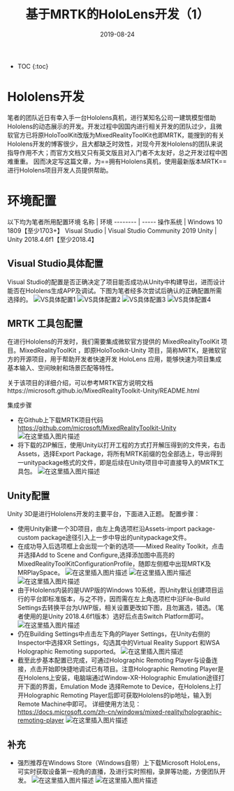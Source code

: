 ﻿---
layout: post
title: "基于MRTK的HoloLens开发（1）"
date: 2019-08-24
excerpt: "使用MixedRealityToolKit进行HoloLens的应用开发"
tags: [unity, MRTK, Hololens]
comments: true
---
* TOC
{:toc}


#  Hololens开发

笔者的团队近日有幸入手一台Hololens真机，进行某知名公司一建筑模型借助Hololens的动态展示的开发。开发过程中因国内进行相关开发的团队过少，且微软官方已将原HoloToolKit改版为MixedRealityToolKit也即MRTK，能搜到的有关Hololens开发的博客很少，且大都缺乏时效性，对现今开发Hololens的团队来说指导作用不大；而官方文档又只有英文版且对入门者不太友好，总之开发过程中困难重重。
因而决定写这篇文章，为==拥有Hololens真机，使用最新版本MRTK==进行Hololens项目开发人员提供帮助。
#  环境配置
以下均为笔者所用配置环境
名称     | 环境
-------- | -----
操作系统  | Windows 10 1809【至少1703+】
Visual Studio  | Visual Studio Community 2019
Unity  | Unity 2018.4.6f1【至少2018.4】
## Visual Studio具体配置
Visual Studio的配置是否正确决定了项目能否成功从Unity中构建导出，进而设计能否在Hololens生成APP及调试。下图为笔者经多次尝试后确认的正确配置所需选择的。
![VS具体配置1](https://img-blog.csdnimg.cn/20190823182200401.png?x-oss-process=image/watermark,type_ZmFuZ3poZW5naGVpdGk,shadow_10,text_aHR0cHM6Ly9ibG9nLmNzZG4ubmV0L0JyYW50X1N0YXJr,size_16,color_FFFFFF,t_70)
![VS具体配置2](https://img-blog.csdnimg.cn/2019082318224664.png?x-oss-process=image/watermark,type_ZmFuZ3poZW5naGVpdGk,shadow_10,text_aHR0cHM6Ly9ibG9nLmNzZG4ubmV0L0JyYW50X1N0YXJr,size_16,color_FFFFFF,t_70)
![VS具体配置3](https://img-blog.csdnimg.cn/20190823182429271.png?x-oss-process=image/watermark,type_ZmFuZ3poZW5naGVpdGk,shadow_10,text_aHR0cHM6Ly9ibG9nLmNzZG4ubmV0L0JyYW50X1N0YXJr,size_16,color_FFFFFF,t_70)
![VS具体配置4](https://img-blog.csdnimg.cn/20190823182500836.png)
##  MRTK 工具包配置
在进行Hololens的开发时，我们需要集成微软官方提供的 MixedRealityToolKit 项目。MixedRealityToolKit ，即原HoloToolkit-Unity 项目，简称MRTK，是微软官方的开源项目，用于帮助开发者快速开发 HoloLens 应用，能够快速为项目集成基本输入、空间映射和场景匹配等特性。

关于该项目的详细介绍，可以参考MRTK官方说明文档https://microsoft.github.io/MixedRealityToolkit-Unity/README.html

集成步骤

 - 在Github上下载MRTK项目代码 https://github.com/microsoft/MixedRealityToolkit-Unity
![在这里插入图片描述](https://img-blog.csdnimg.cn/20190823183744585.png?x-oss-process=image/watermark,type_ZmFuZ3poZW5naGVpdGk,shadow_10,text_aHR0cHM6Ly9ibG9nLmNzZG4ubmV0L0JyYW50X1N0YXJr,size_16,color_FFFFFF,t_70)
 - 将下载的ZIP解压，使用Unity以打开工程的方式打开解压得到的文件夹，右击Assets，选择Export Package，将所有MRTK前缀的包全部选上，导出得到一unitypackage格式的文件，即是后续在Unity项目中可直接导入的MRTK工具包。
![在这里插入图片描述](https://img-blog.csdnimg.cn/20190823192416100.png?x-oss-process=image/watermark,type_ZmFuZ3poZW5naGVpdGk,shadow_10,text_aHR0cHM6Ly9ibG9nLmNzZG4ubmV0L0JyYW50X1N0YXJr,size_16,color_FFFFFF,t_70)
## Unity配置
Unity 3D是进行Hololens开发的主要平台，下面进入正题。
配置步骤：
 - 使用Unity新建一个3D项目，由左上角选项栏沿Assets-import package-custom package途径引入上一步中导出的unitypackage文件。
 - 在成功导入后选项框上会出现一个新的选项——Mixed Reality Toolkit，点击并选择Add to Scene and Configure,选择添加图中高亮的MixedRealityToolKitConfigurationProfile，随即左侧框中出现MRTK及MRPlaySpace。
 ![在这里插入图片描述](https://img-blog.csdnimg.cn/20190823195120840.png) ![在这里插入图片描述](https://img-blog.csdnimg.cn/20190823195214772.png?x-oss-process=image/watermark,type_ZmFuZ3poZW5naGVpdGk,shadow_10,text_aHR0cHM6Ly9ibG9nLmNzZG4ubmV0L0JyYW50X1N0YXJr,size_16,color_FFFFFF,t_70)
![在这里插入图片描述](https://img-blog.csdnimg.cn/20190823195311416.png)
 - 由于Hololens内装的是UWP版的Windows 10系统，而Unity默认创建项目运行的平台即标准版本，与之不符，因而需在左上角选项栏中沿File-Build Settings去转换平台为UWP版，相关设置更改如下图，且勿漏选，错选。（笔者使用的是Unity 2018.4.6f1版本）选好后点击Switch Platform即可。
![在这里插入图片描述](https://img-blog.csdnimg.cn/20190823195606291.png?x-oss-process=image/watermark,type_ZmFuZ3poZW5naGVpdGk,shadow_10,text_aHR0cHM6Ly9ibG9nLmNzZG4ubmV0L0JyYW50X1N0YXJr,size_16,color_FFFFFF,t_70)
 - 仍在Building Settings中点击左下角的Player Settings，在Unity右侧的Inspector中选择XR Settings，勾选其中的Virtual Reality Support 和WSA Holographic Remoting supported。
![在这里插入图片描述](https://img-blog.csdnimg.cn/20190823195912949.png?x-oss-process=image/watermark,type_ZmFuZ3poZW5naGVpdGk,shadow_10,text_aHR0cHM6Ly9ibG9nLmNzZG4ubmV0L0JyYW50X1N0YXJr,size_16,color_FFFFFF,t_70)
 - 截至此步基本配置已完成，可通过Holographic Remoting Player与设备连接，点击开始即快捷地调试已有项目。注意Holographic Remoting Player是在Hololens上安装，电脑端通过Window-XR-Holographic Emulation途径打开下面的界面，Emulation Mode 选择Remote to Device，在Hololens上打开Holographic Remoting Player后即可获取Hololens的ip地址，输入到Remote Machine中即可。
详细使用方法见：https://docs.microsoft.com/zh-cn/windows/mixed-reality/holographic-remoting-player
![在这里插入图片描述](https://img-blog.csdnimg.cn/20190823205828382.png?x-oss-process=image/watermark,type_ZmFuZ3poZW5naGVpdGk,shadow_10,text_aHR0cHM6Ly9ibG9nLmNzZG4ubmV0L0JyYW50X1N0YXJr,size_16,color_FFFFFF,t_70)
##  补充
 - 强烈推荐在Windows Store（Windows自带）上下载Microsoft HoloLens，可实时获取设备第一视角的直播，及进行实时照相，录屏等功能，方便团队开发。
![在这里插入图片描述](https://img-blog.csdnimg.cn/20190823211522910.png?x-oss-process=image/watermark,type_ZmFuZ3poZW5naGVpdGk,shadow_10,text_aHR0cHM6Ly9ibG9nLmNzZG4ubmV0L0JyYW50X1N0YXJr,size_16,color_FFFFFF,t_70)
![在这里插入图片描述](https://img-blog.csdnimg.cn/20190823211834466.png?x-oss-process=image/watermark,type_ZmFuZ3poZW5naGVpdGk,shadow_10,text_aHR0cHM6Ly9ibG9nLmNzZG4ubmV0L0JyYW50X1N0YXJr,size_16,color_FFFFFF,t_70)


